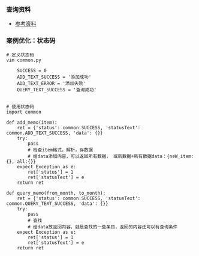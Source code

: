 ### 查询资料 ###
- [参考资料](https://devdocs.io/)

### 案例优化：状态码 ###
	# 定义状态码
	vim common.py
	
		SUCCESS = 0
		ADD_TEXT_SUCCESS = '添加成功'
		ADD_TEXT_ERROR = '添加失败'
		QUERY_TEXT_SUCCESS = '查询成功'


	# 使用状态码
	import common
	
	def add_memo(item):
		ret = {'status': common.SUCCESS, 'statusText': common.ADD_TEXT_SUCCESS, 'data': {}}
		try:
			pass
			# 检查item格式，解析，存数据
			# 给data添加内容，可以返回所有数据， 或新数据+所有数据data：{neW_item:{}, all:{}}
		expect Exception as e:
			ret['status'] = 1
			ret['statusText'] = e
		return ret
	
	def query_memo(from_month, to_month):
		ret = {'status': common.SUCCESS, 'statusText': common.QUERY_TEXT_SUCCESS, 'data': {}}
		try:
			pass
			# 查找
			# 给data放返回内容，就是查找的一些条目，返回的内容还可以有查询条件
		expect Exception as e:
			ret['status'] = 1
			ret['statusText'] = e
		return ret


